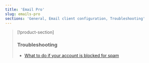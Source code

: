 ```yaml
---
title: 'Email Pro'
slug: emails-pro
sections: 'General, Email client configuration, Troubleshooting'
---
```


> [!product-section]
>
> ### Troubleshooting
>
> - [What to do if your account is blocked for spam](https://docs.ovh.com/gb/en/microsoft-collaborative-solutions/blocked-for-spam/)
>
